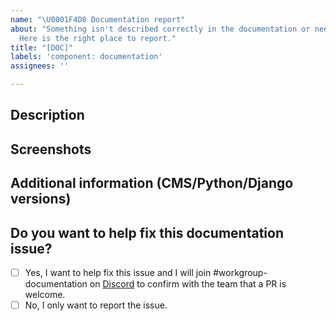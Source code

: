 ```yaml
---
name: "\U0001F4D8 Documentation report"
about: "Something isn't described correctly in the documentation or needs to be updated?
  Here is the right place to report."
title: "[DOC]"
labels: 'component: documentation'
assignees: ''

---
```


<!--
Please fill in each section below, otherwise, your issue will be closed.
This info allows django CMS maintainers to diagnose (and fix!) your issue
as quickly as possible.
-->

## Description

<!--
If this is a security issue stop immediately and follow the instructions at:
http://docs.django-cms.org/en/latest/contributing/development-policies.html#reporting-security-issues
-->

## Screenshots

<!--If applicable, add screenshots to help explain your problem.
-->

## Additional information (CMS/Python/Django versions)

<!--
Add any other context about the problem such as environment,
CMS/Python/Django versions, logs etc. here.
-->

## Do you want to help fix this documentation issue?

<!-- 
The django CMS project is managed and kept alive by its open source community and is backed by the [django CMS Association](https://www.django-cms.org/en/about-us/). We therefore welcome any help and are grateful if people contribute to the project. Please use 'x' to check the items below.
-->

* [ ] Yes, I want to help fix this issue and I will join #workgroup-documentation on [Discord](https://www.django-cms.org/discord) to confirm with the team that a PR is welcome. 
* [ ] No, I only want to report the issue.
